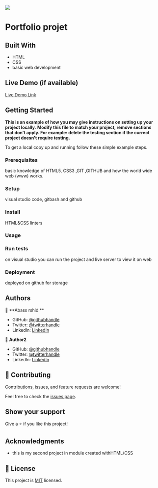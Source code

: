 ![](https://img.shields.io/badge/Microverse-blueviolet)

# Portfolio projet

>

## Built With

- HTML
- CSS
- basic web development

## Live Demo (if available)

[Live Demo Link](https://livedemo.com)

## Getting Started

**This is an example of how you may give instructions on setting up your project locally.**
**Modify this file to match your project, remove sections that don't apply. For example: delete the testing section if the currect project doesn't require testing.**

To get a local copy up and running follow these simple example steps.

### Prerequisites

basic knowledge of HTML5, CSS3 ,GIT ,GITHUB and how the world wide web (www) works.

### Setup

visual studio code, gitbash and github

### Install

HTML&CSS linters

### Usage

### Run tests

on visual studio you can run the project and live server to view it on web

### Deployment

deployed on github for storage

## Authors

👤 **Abass rshid **

- GitHub: [@githubhandle](https://github.com/abass-rashid)
- Twitter: [@twitterhandle](https://twitter.com/abass-rashid10)
- LinkedIn: [LinkedIn](https://linkedin.com/in/abass-rashid)

👤 **Author2**

- GitHub: [@githubhandle](https://github.com/githubhandle)
- Twitter: [@twitterhandle](https://twitter.com/twitterhandle)
- LinkedIn: [LinkedIn](https://linkedin.com/in/linkedinhandle)

## 🤝 Contributing

Contributions, issues, and feature requests are welcome!

Feel free to check the [issues page](../../issues/).

## Show your support

Give a ⭐️ if you like this project!

## Acknowledgments

- this is my second project in module created withHTML/CSS

## 📝 License

This project is [MIT](./MIT.md) licensed.
